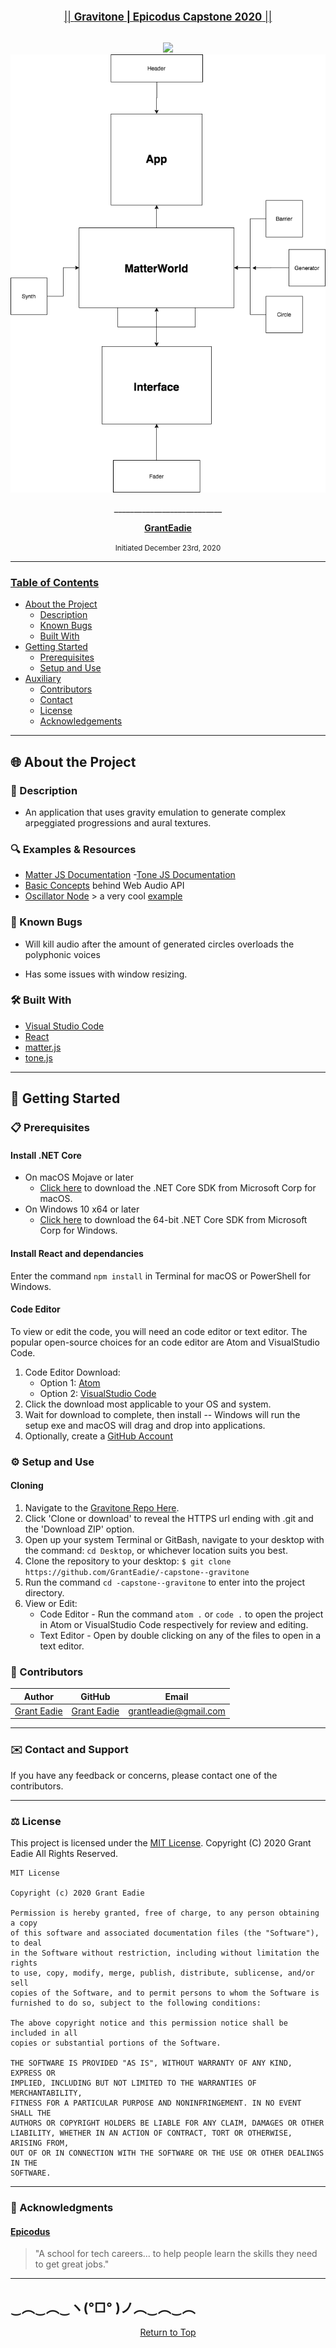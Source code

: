 <br>
<p align="center">
  <u><big>|| <b>Gravitone | Epicodus Capstone 2020</b> ||</big></u>
</p>
<p align="center">
    <!-- Project Avatar/Logo -->
    <br>
    <a>
        <img src="https://media.giphy.com/media/khsXg7RuCO4fqhwQd8/giphy.gif">
    </a>
    <a>
        <img src="./gravitone-diagram.png">
    </a>
    <p align="center">
      ___________________________
    </p>
    <!-- GitHub Link -->
    <p align="center">
        <a href="https://github.com/GrantEadie">
            <strong>GrantEadie</strong>
        </a> 
    </p>
</p>

<p align="center">
  <small>Initiated December 23rd, 2020</small>
</p>

---

### <u>Table of Contents</u>

- <a href="#🌐-about-the-project">About the Project</a>
  - <a href="#📖-description">Description</a>
  - <a href="#🦠-known-bugs">Known Bugs</a>
  - <a href="#🛠-built-with">Built With</a>
  <!-- * <a href="#🔍-preview">Preview</a> -->
- <a href="#🏁-getting-started">Getting Started</a>
  - <a href="#📋-prerequisites">Prerequisites</a>
  - <a href="#⚙️-setup-and-use">Setup and Use</a>
- <a href="#🤝-contributors">Auxiliary</a>
  - <a href="#🤝-contributors">Contributors</a>
  - <a href="#✉️-contact-and-support">Contact</a>
  - <a href="#⚖️-license">License</a>
  - <a href="#🌟-acknowledgements">Acknowledgements</a>

---

## 🌐 About the Project

### 📖 Description

- An application that uses gravity emulation to generate complex arpeggiated progressions and aural textures.

### 🔍 Examples & Resources

- [Matter JS Documentation](https://brm.io/matter-js/)
-[Tone JS Documentation](https://tonejs.github.io/docs/14.7.58/index.html)
- [Basic Concepts](https://developer.mozilla.org/en-US/docs/Web/API/Web_Audio_API/Basic_concepts_behind_Web_Audio_API) behind Web Audio API
- [Oscillator Node](https://developer.mozilla.org/en-US/docs/Web/API/OscillatorNode) > a very cool [example](http://mdn.github.io/violent-theremin/)

### 🦠 Known Bugs

- Will kill audio after the amount of generated circles overloads the polyphonic voices

- Has some issues with window resizing. 

### 🛠 Built With

- [Visual Studio Code](https://code.visualstudio.com/)
- [React](https://reactjs.org/)
- [matter.js](https://brm.io/matter-js/)
- [tone.js](https://tonejs.github.io/docs/14.7.58/index.html)

<!-- ### 🔍 Preview -->

---

## 🏁 Getting Started

### 📋 Prerequisites

#### Install .NET Core

- On macOS Mojave or later
  - [Click here](https://dotnet.microsoft.com/download/thank-you/dotnet-sdk-2.2.106-macos-x64-installer) to download the .NET Core SDK from Microsoft Corp for macOS.
- On Windows 10 x64 or later
  - [Click here](https://dotnet.microsoft.com/download/thank-you/dotnet-sdk-2.2.203-windows-x64-installer) to download the 64-bit .NET Core SDK from Microsoft Corp for Windows.

#### Install React and dependancies

Enter the command `npm install` in Terminal for macOS or PowerShell for Windows.

#### Code Editor

To view or edit the code, you will need an code editor or text editor. The popular open-source choices for an code editor are Atom and VisualStudio Code.

1. Code Editor Download:
   - Option 1: [Atom](https://nodejs.org/en/)
   - Option 2: [VisualStudio Code](https://www.npmjs.com/)
2. Click the download most applicable to your OS and system.
3. Wait for download to complete, then install -- Windows will run the setup exe and macOS will drag and drop into applications.
4. Optionally, create a [GitHub Account](https://github.com)

### ⚙️ Setup and Use

#### Cloning

1. Navigate to the [Gravitone Repo Here](https://github.com/GrantEadie/-capstone--gravitone).
2. Click 'Clone or download' to reveal the HTTPS url ending with .git and the 'Download ZIP' option.
3. Open up your system Terminal or GitBash, navigate to your desktop with the command: `cd Desktop`, or whichever location suits you best.
4. Clone the repository to your desktop: `$ git clone https://github.com/GrantEadie/-capstone--gravitone`
5. Run the command `cd -capstone--gravitone` to enter into the project directory.
6. View or Edit:
   - Code Editor - Run the command `atom .` or `code .` to open the project in Atom or VisualStudio Code respectively for review and editing.
   - Text Editor - Open by double clicking on any of the files to open in a text editor.

### 🤝 Contributors

| Author                                                       |                      GitHub                       |                              Email                              |
| ------------------------------------------------------------ | :-----------------------------------------------: | :-------------------------------------------------------------: |
[Grant Eadie](https://linkedin.com/in/granteadie)            |   [Grant Eadie](https://github.com/granteadie)    |      [grantleadie@gmail.com](mailto:grantleadie@gmail.com)      |

---

### ✉️ Contact and Support

If you have any feedback or concerns, please contact one of the contributors.

---

### ⚖️ License

This project is licensed under the [MIT License](https://opensource.org/licenses/MIT). Copyright (C) 2020 Grant Eadie All Rights Reserved.

```
MIT License

Copyright (c) 2020 Grant Eadie

Permission is hereby granted, free of charge, to any person obtaining a copy
of this software and associated documentation files (the "Software"), to deal
in the Software without restriction, including without limitation the rights
to use, copy, modify, merge, publish, distribute, sublicense, and/or sell
copies of the Software, and to permit persons to whom the Software is
furnished to do so, subject to the following conditions:

The above copyright notice and this permission notice shall be included in all
copies or substantial portions of the Software.

THE SOFTWARE IS PROVIDED "AS IS", WITHOUT WARRANTY OF ANY KIND, EXPRESS OR
IMPLIED, INCLUDING BUT NOT LIMITED TO THE WARRANTIES OF MERCHANTABILITY,
FITNESS FOR A PARTICULAR PURPOSE AND NONINFRINGEMENT. IN NO EVENT SHALL THE
AUTHORS OR COPYRIGHT HOLDERS BE LIABLE FOR ANY CLAIM, DAMAGES OR OTHER
LIABILITY, WHETHER IN AN ACTION OF CONTRACT, TORT OR OTHERWISE, ARISING FROM,
OUT OF OR IN CONNECTION WITH THE SOFTWARE OR THE USE OR OTHER DEALINGS IN THE
SOFTWARE.
```

---

### 🌟 Acknowledgments

#### [Epicodus](https://www.epicodus.com/)

> "A school for tech careers... to help people learn the skills they need to get great jobs."

---

## ‿︵‿︵‿ヽ(°□° )ノ︵‿︵‿︵

<center><a href="#">Return to Top</a></center>
